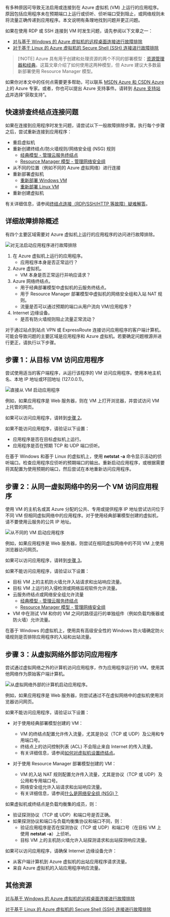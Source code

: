 有多种原因可导致无法启用或连接到在 Azure 虚拟机 (VM) 上运行的应用程序。原因包括应用程序未在预期端口上运行或侦听、侦听端口受到阻止，或网络规则未将流量正确传递到应用程序。本文说明有条理地找到问题并更正问题。

如果在使用 RDP 或 SSH 连接到 VM 时发生问题，请先参阅以下文章之一：

 - [对与基于 Windows 的 Azure 虚拟机的远程桌面连接进行故障排除](../articles/virtual-machines/virtual-machines-windows-troubleshoot-rdp-connection.md)
 - [对于基于 Linux 的 Azure 虚拟机的 Secure Shell (SSH) 连接进行故障排除](../articles/virtual-machines/virtual-machines-linux-troubleshoot-ssh-connection.md)

> [!NOTE] Azure 具有用于创建和处理资源的两个不同的部署模型：[资源管理器和经典](../articles/azure-resource-manager/resource-manager-deployment-model.md)。这篇文章介绍了如何使用这两种模型，但 Azure 建议大多数最新部署使用 Resource Manager 模型。

如果你对本文中的任何点需要更多帮助，可以联系 [MSDN Azure 和 CSDN Azure](https://www.azure.cn/support/forums/)上的 Azure 专家。或者，你也可以提出 Azure 支持事件。请转到 [Azure 支持站点](https://www.azure.cn/support/contact/)并选择“获取支持”。

## 快速排查终结点连接问题

如果在连接到应用程序时发生问题，请尝试以下一般故障排除步骤。执行每个步骤之后，尝试重新连接到应用程序：

- 重启虚拟机
- 重新创建终结点/防火墙规则/网络安全组 (NSG) 规则
    - [经典模型 - 管理云服务终结点](../articles/cloud-services/cloud-services-enable-communication-role-instances.md)
    - [Resource Manager 模型 - 管理网络安全组](../articles/virtual-network/virtual-networks-create-nsg-arm-pportal.md)
- 从不同的位置（例如不同的 Azure 虚拟网络）进行连接
- 重新部署虚拟机
    - [重新部署 Windows VM](../articles/virtual-machines/virtual-machines-windows-redeploy-to-new-node.md)
    - [重新部署 Linux VM](../articles/virtual-machines/virtual-machines-linux-redeploy-to-new-node.md)
- 重新创建虚拟机

有关详细信息，请参阅[终结点连接（RDP/SSH/HTTP 等故障）疑难解答](https://social.msdn.microsoft.com/Forums/azure/538a8f18-7c1f-4d6e-b81c-70c00e25c93d/troubleshooting-endpoint-connectivity-rdpsshhttp-etc-failures?forum=WAVirtualMachinesforWindows)。

## 详细故障排除概述

有四个主要区域需要对 Azure 虚拟机上运行的应用程序的访问进行故障排除。

![对无法启动应用程序进行故障排除](./media/virtual-machines-common-troubleshoot-app-connection/tshoot_app_access1.png)  

1. 在 Azure 虚拟机上运行的应用程序。
    - 应用程序本身是否正常运行？
2. Azure 虚拟机。
    - VM 本身是否正常运行并响应请求？
3. Azure 网络终结点。
    - 用于经典部署模型中虚拟机的云服务终结点。
    - 用于 Resource Manager 部署模型中虚拟机的网络安全组和入站 NAT 规则。
    - 流量是否可以通过预期的端口从用户流向 VM/应用程序？
4. Internet 边缘设备。
    - 是否有防火墙规则阻止流量正常流动？

对于通过站点到站点 VPN 或 ExpressRoute 连接访问应用程序的客户端计算机，可能会导致问题的主要区域是应用程序和 Azure 虚拟机。若要确定问题根源并进行更正，请执行以下步骤。

## 步骤 1：从目标 VM 访问应用程序

尝试使用适当的客户端程序，从运行该程序的 VM 访问应用程序。使用本地主机名、本地 IP 地址或环回地址 (127.0.0.1)。

![直接从 VM 启动应用程序](./media/virtual-machines-common-troubleshoot-app-connection/tshoot_app_access2.png)  

例如，如果应用程序是 Web 服务器，则在 VM 上打开浏览器，并尝试访问 VM 上托管的网页。

如果可以访问应用程序，请转到[步骤 2](#step2)。

如果不能访问应用程序，请验证以下设置：

- 应用程序是否在目标虚拟机上运行。
- 应用程序是否在预期 TCP 和 UDP 端口侦听。

在基于 Windows 和基于 Linux 的虚拟机上，使用 **netstat -a** 命令显示活动的侦听端口。检查应用程序应侦听的预期端口的输出。重新启动应用程序，或根据需要将其配置为使用预期的端口，然后尝试在本地重新访问应用程序。

## <a id="step2"></a>步骤 2：从同一虚拟网络中的另一个 VM 访问应用程序

使用 VM 的主机名或其 Azure 分配的公共、专用或提供程序 IP 地址尝试访问位于不同 VM 但相同虚拟网络中的应用程序。对于使用经典部署模型创建的虚拟机，请不要使用云服务的公共 IP 地址。

![从不同的 VM 启动应用程序](./media/virtual-machines-common-troubleshoot-app-connection/tshoot_app_access3.png)  

例如，如果应用程序是 Web 服务器，则尝试在相同虚拟网络中的不同 VM 上使用浏览器访问网页。

如果可以访问应用程序，请转到[步骤 3](#step3)。

如果不能访问应用程序，请验证以下设置：

- 目标 VM 上的主机防火墙允许入站请求和出站响应流量。
- 目标 VM 上运行的入侵检测或网络监视软件允许流量。
- 云服务终结点或网络安全组允许流量
    - [经典模型 - 管理云服务终结点](../articles/cloud-services/cloud-services-enable-communication-role-instances.md)
    - [Resource Manager 模型 - 管理网络安全组](../articles/virtual-network/virtual-networks-create-nsg-arm-pportal.md)
- VM 中在测试 VM 和你的 VM 之间的路径运行的单独组件（例如负载均衡器或防火墙）允许流量。

在基于 Windows 的虚拟机上，使用具有高级安全性的 Windows 防火墙确定防火墙规则是否排除应用程序的入站和出站流量。

## <a id="step3"></a>步骤 3：从虚拟网络外部访问应用程序

尝试通过虚拟网络之外的计算机访问应用程序，作为应用程序运行的 VM。使用其他网络作为原始客户端计算机。

![从虚拟网络外部的计算机启动应用程序。](./media/virtual-machines-common-troubleshoot-app-connection/tshoot_app_access4.png)  

例如，如果应用程序是 Web 服务器，则尝试通过不在虚拟网络中的虚拟机使用浏览器访问网页。

如果不能访问应用程序，请验证以下设置：

- 对于使用经典部署模型创建的 VM：
    - VM 的终结点配置允许传入流量，尤其是协议（TCP 或 UDP）及公用和专用端口号。
    - 终结点上的访问控制列表 (ACL) 不会阻止来自 Internet 的传入流量。
    - 有关详细信息，请参阅[如何对虚拟机设置终结点](../articles/virtual-machines/virtual-machines-windows-classic-setup-endpoints.md)。

- 对于使用 Resource Manager 部署模型创建的 VM：
    - VM 的入站 NAT 规则配置允许传入流量，尤其是协议（TCP 或 UDP）及公用和专用端口号。
    - 网络安全组允许入站请求和出站响应流量。
    - 有关详细信息，请参阅[什么是网络安全组 (NSG)？](../articles/virtual-network/virtual-networks-nsg.md)

如果虚拟机或终结点是负载均衡集的成员，则：

- 验证探测协议（TCP 或 UDP）和端口号是否正确。
- 如果探测协议和端口与负载均衡集协议和端口不同，则：
    - 验证应用程序是否在探测协议（TCP 或 UDP）和端口号（在目标 VM 上使用 **netstat -a**）上侦听。
    - 目标 VM 上的主机防火墙允许入站探测请求和出站探测响应流量。

如果可以访问应用程序，请确保 Internet 边缘设备允许：

- 从客户端计算机到 Azure 虚拟机的出站应用程序请求流量。
- 来自 Azure 虚拟机的入站应用程序响应流量。

## 其他资源

[对与基于 Windows 的 Azure 虚拟机的远程桌面连接进行故障排除](../articles/virtual-machines/virtual-machines-windows-troubleshoot-rdp-connection.md)

[对于基于 Linux 的 Azure 虚拟机的 Secure Shell (SSH) 连接进行故障排除](../articles/virtual-machines/virtual-machines-linux-troubleshoot-ssh-connection.md)

<!---HONumber=Mooncake_1114_2016-->